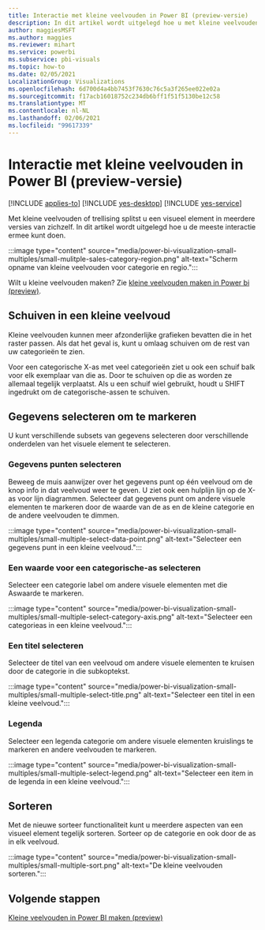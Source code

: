 ```yaml
---
title: Interactie met kleine veelvouden in Power BI (preview-versie)
description: In dit artikel wordt uitgelegd hoe u met kleine veelvouden of trellising kunt werken.
author: maggiesMSFT
ms.author: maggies
ms.reviewer: mihart
ms.service: powerbi
ms.subservice: pbi-visuals
ms.topic: how-to
ms.date: 02/05/2021
LocalizationGroup: Visualizations
ms.openlocfilehash: 6d700d4a4bb7453f7630c76c5a3f265ee022e02a
ms.sourcegitcommit: f17acb16018752c234db6bff1f51f5130be12c58
ms.translationtype: MT
ms.contentlocale: nl-NL
ms.lasthandoff: 02/06/2021
ms.locfileid: "99617339"
---
```

# <a name="interact-with-small-multiples-in-power-bi-preview"></a>Interactie met kleine veelvouden in Power BI (preview-versie)

[!INCLUDE [applies-to](../includes/applies-to.md)] [!INCLUDE [yes-desktop](../includes/yes-desktop.md)] [!INCLUDE [yes-service](../includes/yes-service.md)]

Met kleine veelvouden of trellising splitst u een visueel element in meerdere versies van zichzelf. In dit artikel wordt uitgelegd hoe u de meeste interactie ermee kunt doen.

:::image type="content" source="media/power-bi-visualization-small-multiples/small-mulitple-sales-category-region.png" alt-text="Scherm opname van kleine veelvouden voor categorie en regio.":::

Wilt u kleine veelvouden maken? Zie [kleine veelvouden maken in Power bi (preview)](power-bi-visualization-small-multiples.md).

## <a name="scroll-in-a-small-multiple"></a>Schuiven in een kleine veelvoud

Kleine veelvouden kunnen meer afzonderlijke grafieken bevatten die in het raster passen. Als dat het geval is, kunt u omlaag schuiven om de rest van uw categorieën te zien.

Voor een categorische X-as met veel categorieën ziet u ook een schuif balk voor elk exemplaar van die as. Door te schuiven op die as worden ze allemaal tegelijk verplaatst. Als u een schuif wiel gebruikt, houdt u SHIFT ingedrukt om de categorische-assen te schuiven.

## <a name="select-data-to-cross-highlight"></a>Gegevens selecteren om te markeren

U kunt verschillende subsets van gegevens selecteren door verschillende onderdelen van het visuele element te selecteren.

### <a name="select-data-points"></a>Gegevens punten selecteren

Beweeg de muis aanwijzer over het gegevens punt op één veelvoud om de knop info in dat veelvoud weer te geven. U ziet ook een hulplijn lijn op de X-as voor lijn diagrammen. Selecteer dat gegevens punt om andere visuele elementen te markeren door de waarde van de as en de kleine categorie en de andere veelvouden te dimmen.

:::image type="content" source="media/power-bi-visualization-small-multiples/small-multiple-select-data-point.png" alt-text="Selecteer een gegevens punt in een kleine veelvoud.":::

### <a name="select-a-categorical-axis-value"></a>Een waarde voor een categorische-as selecteren

Selecteer een categorie label om andere visuele elementen met die Aswaarde te markeren.

:::image type="content" source="media/power-bi-visualization-small-multiples/small-multiple-select-category-axis.png" alt-text="Selecteer een categorieas in een kleine veelvoud.":::

### <a name="select-a-title"></a>Een titel selecteren

Selecteer de titel van een veelvoud om andere visuele elementen te kruisen door de categorie in die subkoptekst.

:::image type="content" source="media/power-bi-visualization-small-multiples/small-multiple-select-title.png" alt-text="Selecteer een titel in een kleine veelvoud.":::

### <a name="legend"></a>Legenda

Selecteer een legenda categorie om andere visuele elementen kruislings te markeren en andere veelvouden te markeren.

:::image type="content" source="media/power-bi-visualization-small-multiples/small-multiple-select-legend.png" alt-text="Selecteer een item in de legenda in een kleine veelvoud.":::


## <a name="sort"></a>Sorteren

Met de nieuwe sorteer functionaliteit kunt u meerdere aspecten van een visueel element tegelijk sorteren. Sorteer op de categorie en ook door de as in elk veelvoud. 

:::image type="content" source="media/power-bi-visualization-small-multiples/small-multiple-sort.png" alt-text="De kleine veelvouden sorteren.":::

## <a name="next-steps"></a>Volgende stappen

[Kleine veelvouden in Power BI maken (preview)](power-bi-visualization-small-multiples.md)
